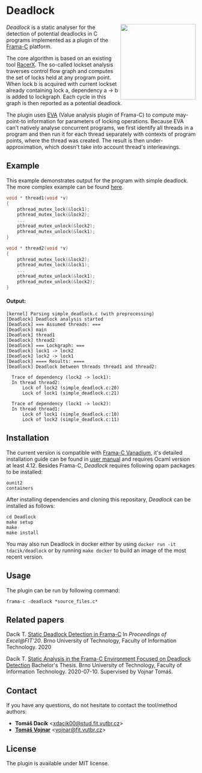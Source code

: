 # Deadlock

<img align="right" width="200" src="http://excel.fit.vutbr.cz/submissions/2020/012/12_nahled.png">

*Deadlock* is a static analyser for the detection of potential deadlocks in C programs implemented as a plugin of the [Frama-C](http://frama-c.com/) platform.

The core algorithm is based on an existing tool [RacerX](https://web.stanford.edu/~engler/racerx-sosp03.pdf). The so-called lockset analysis traverses control flow graph and computes the set of locks held at any program point. When lock b is acquired with current lockset already containing lock a, dependency a -> b is added to lockgraph. Each cycle in this graph is then reported as a potential deadlock.

The plugin uses [EVA](http://frama-c.com/value.html) (Value analysis plugin of Frama-C) to compute may-point-to information for parameters of locking operations. Because EVA can't natively analyse concurrent programs, we first identify all threads in a program and then run it for each thread separately with contexts of program points, where the thread was created. The result is then under-approximation, which doesn't take into account thread's interleavings. 

## Example
This example demonstrates output for the program with simple deadlock. The more complex example can be found [here](https://github.com/TDacik/Deadlock/wiki/example).
 
```C
void * thread1(void *v)
{
    pthread_mutex_lock(&lock1);
    pthread_mutex_lock(&lock2);
    ...
    pthread_mutex_unlock(&lock2);
    pthread_mutex_unlock(&lock1);
}

void * thread2(void *v)
{
    pthread_mutex_lock(&lock2);
    pthread_mutex_lock(&lock1);
    ...
    pthread_mutex_unlock(&lock1);
    pthread_mutex_unlock(&lock2);
}
```
#### Output:
```
[kernel] Parsing simple_deadlock.c (with preprocessing)
[Deadlock] Deadlock analysis started
[Deadlock] === Assumed threads: ===
[Deadlock] main
[Deadlock] thread1
[Deadlock] thread2
[Deadlock] === Lockgraph: ===
[Deadlock] lock1 -> lock2
[Deadlock] lock2 -> lock1
[Deadlock] ==== Results: ====
[Deadlock] Deadlock between threads thread1 and thread2:
  
  Trace of dependency (lock2 -> lock1):
  In thread thread2:
      Lock of lock2 (simple_deadlock.c:20)
      Lock of lock1 (simple_deadlock.c:21)
  
  Trace of dependency (lock1 -> lock2):
  In thread thread1:
      Lock of lock1 (simple_deadlock.c:10)
      Lock of lock2 (simple_deadlock.c:11)
```

## Installation
The current version is compatible with [Frama-C Vanadium](https://frama-c.com/fc-versions/vanadium.html), it's detailed installation guide can be found in [user manual](https://git.frama-c.com/pub/frama-c/blob/master/INSTALL.md) and requires Ocaml version at least 4.12. Besides Frama-C, *Deadlock* requires following opam packages to be installed:
```
ounit2
containers
```

After installing dependencies and cloning this repositary, *Deadlock* can be installed as follows:
```
cd Deadlock
make setup
make
make install
```

You may also run Deadlock in docker either by using `docker run -it tdacik/deadlock` or by running `make docker` to build an image of the most recent version.  

## Usage
The plugin can be run by following command: 
``` 
frama-c -deadlock *source_files.c*
``` 

## Related papers
Dacík T. [Static Deadlock Detection in Frama-C](http://excel.fit.vutbr.cz/submissions/2020/012/12.pdf) In *Proceedings of Excel@FIT'20*. Brno University of Technology, Faculty of Information Technology. 2020

Dacík T. [Static Analysis in the Frama-C Environment Focused on Deadlock Detection](https://www.fit.vut.cz/study/thesis/22928/.en) Bachelor's Thesis. Brno University of Technology, Faculty of Information Technology. 2020-07-10. Supervised by Vojnar Tomáš.

## Contact
If you have any questions, do not hesitate to contact the tool/method authors:
* **Tomáš Dacík** <[xdacik00@stud.fit.vutbr.cz](mailto:xdacik00@stud.fit.vutbr.cz)>
* [**Tomáš Vojnar**](https://www.fit.vut.cz/person/vojnar/) <[vojnar@fit.vutbr.cz](mailto:vojnar@fit.vutbr.cz)>

## License
The plugin is available under MIT license.
